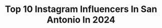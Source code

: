 ---
title: Top 10 Instagram Influencers In San Antonio In 2024
description: >-
  Find top Instagram influencers in San Antonio in 2024. Most popular hashtags: #sanantonio #satx #sanantoniofood #safoodie.
platform: Instagram
hits: 517
text_top: See the top-rated Instagram influencers on inBeat.
text_bottom: Our database holds 517 Instagram influencers like this in San Antonio, United States for you to contact.
profiles:
  - username: "thechelseamarrs"
    fullname: >-
      Chelsea | Food + Travel
    bio: >-
      🫶🏼 Food, Fashion, Travel 🌟 Influencer Strategist at @obviously 💌 thechelseamarrs@gmail.com 📍 San Francisco + San Antonio
    location: "United States"
    followers: 28323
    engagement: 1867
    commentsToLikes: 0.075677
    id: ck0vy5svh2dgv0i19rqiaged1
    verified: false
    hashtags: "#sanantoniofood, #texasblogger, #satx, #sanantonioinfluencer"
  - username: "realbrandonherrera"
    fullname: >-
      Brandon Herrera
    bio: >-
      🔫 Founder of @theakguyinc 🎥 Content Creator San Antonio, TX Congressional Candidate (R TX-23)
    location: "United States"
    followers: 396531
    engagement: 914
    commentsToLikes: 0.013557
    id: ck5q1cqf4adcu0i11pxs05gvt
    verified: false
    hashtags: "#gunsofinstagram, #drivetanks, #ak, #kalash"
  - username: "jeenajimenez"
    fullname: >-
      Jeena Jimenez Deleon • SATX Content Creator
    bio: >-
      📍San Antonio • Content Creator • ⁣ #SATXBlogger Life + Travel + Fashion & More ✨ 💌 jeena.jimenez@yahoo.com • Here's to the ones who dream • ⁣⁣⁣
    location: "United States"
    followers: 8110
    engagement: 430
    commentsToLikes: 0.077982
    id: ckqq5yljhw7je0j23miyuytq4
    verified: false
    hashtags: "#fre, #frepartner, #fretocelebrate, #ad"
  - username: "aedanpetty"
    fullname: >-
      Aedan Petty
    bio: >-
      📸Automotive Photo/Video 📍San Antonio TX 🇰🇷Bk2 Gen Coupe 3.8
    location: "United States"
    followers: 4432
    engagement: 674
    commentsToLikes: 0.112590
    id: ckaor6vx1lz780i78dqci37ib
    verified: false
    hashtags: "#stance, #c63amg, #tracktoys, #roushperformance"
  - username: "satexasfoodies"
    fullname: >-
      Cherise Moreno
    bio: >-
      We HELP YOU find the most Delicious Spots all around San Antonio Texas 🤤 & Create Content for Restaurants on Social Media 📱
    location: "United States"
    followers: 180546
    engagement: 415
    commentsToLikes: 0.057351
    id: ckqm27t8gtsjz0j2394fw5wz5
    verified: false
    hashtags: "#sanantoniotx, #sanantoniofood, #safoodie, #thingstodoinsanantonio"
  - username: "hector_tanajara"
    fullname: >-
      El Finito
    bio: >-
      Professional Boxer 👊 🇲🇽🇺🇸 #TeamTanajara #RGBA #210 💯 From Westside San Antonio, Texas Twitter: hector_tanajara
    location: "United States"
    followers: 20483
    engagement: 669
    commentsToLikes: 0.038890
    id: ck5hisq1vf6qf0i11pyl00xj6
    verified: true
    hashtags: "#rgba, #210, #boxing, #sanantonio"
  - username: "cediosman"
    fullname: >-
      Cedi Osman
    bio: >-
      #TheFirstCedi | San Antonio Spurs and Turkish National Team | @unicef Goodwill Ambassador | For business and communication inquiries: @possiblesft
    location: "United States"
    followers: 1325581
    engagement: 1026
    commentsToLikes: 0.008631
    id: ck14jdg4ujsco0i1923k3xu3g
    verified: true
    hashtags: "#thefirstcedi, #turkiye, #thegamenight, #gq"
  - username: "foodiefeastsa"
    fullname: >-
      Foodie Feast SA | SATX Content Creator
    bio: >-
      Hey Fellow Foodies! Foodie of SATX Things 2 do,lifestyle DM to Collaborate San Antonio,Texas FoodiefeastSA@gmail.com #satxbloggers #sanantoniofoodie
    location: "United States"
    followers: 9242
    engagement: 367
    commentsToLikes: 0.310152
    id: clnlb53c1tj2u0j089da8zsz7
    verified: false
    hashtags: "#sanantoniopizza, #satxfoodies, #sanantonioeats, #bobatea"
  - username: "arelgi"
    fullname: >-
      ANDRÉS | DESIGNER & CREATOR
    bio: >-
      Creative Professional in San Antonio, TX 📍 Restaurantes, Negocios, y Vida Local. Hablo Español 🇲🇽🇺🇸🏳️‍🌈
    location: "United States"
    followers: 13909
    engagement: 330
    commentsToLikes: 0.144236
    id: cl8jeam865cha0i23rc3jot5h
    verified: false
    hashtags: "#sanantoniotexas, #sanantonio, #sanantoniotx, #graphicdesigner"
  - username: "sarahrunstexas"
    fullname: >-
      Sarah Bulin
    bio: >-
      Runner; Dog Mom; Texan Neuroscientist Training for @chevronhoustonmarathon Brooks #RunHappyTeam Shokz #Shokstar San Antonio TX
    location: "United States"
    followers: 15139
    engagement: 314
    commentsToLikes: 0.069233
    id: cliteb4tryuwz0j08w1qh5nfv
    verified: false
    hashtags: "#fitfam, #runnersofinstagram, #instarunners, #longrun"
---